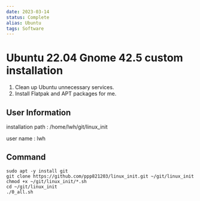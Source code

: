 ```yaml
---
date: 2023-03-14
status: Complete 
alias: Ubuntu
tags: Software
---
```


# Ubuntu 22.04 Gnome 42.5 custom installation

1. Clean up Ubuntu unnecessary services.
2. Install Flatpak and APT packages for me.


## User Information

installation path : /home/lwh/git/linux_init

user name : lwh

## Command

```
sudo apt -y install git
git clone https://github.com/ppp821203/linux_init.git ~/git/linux_init
chmod +x ~/git/linux_init/*.sh
cd ~/git/linux_init
./0_all.sh
```